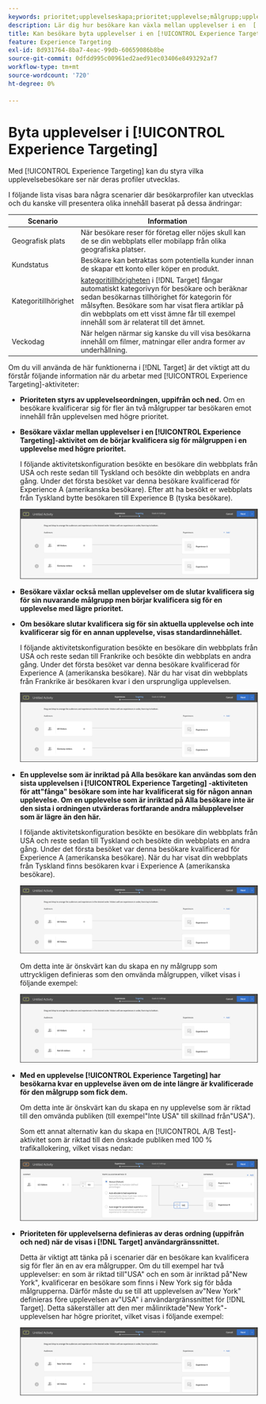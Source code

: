 ```yaml
---
keywords: prioritet;upplevelseskapa;prioritet;upplevelse;målgrupp;upplevelse;växla upplevelser;kompositör för visuell upplevelse
description: Lär dig hur besökare kan växla mellan upplevelser i en  [!DNL Adobe Target] [!UICONTROL Experience Targeting] (XT)-aktivitet allt eftersom deras profiler utvecklas.
title: Kan besökare byta upplevelser i en [!UICONTROL Experience Targeting]-aktivitet?
feature: Experience Targeting
exl-id: 8d931764-8ba7-4eac-99db-60659086b8be
source-git-commit: 0dfdd995c00961ed2aed91ec03406e8493292af7
workflow-type: tm+mt
source-wordcount: '720'
ht-degree: 0%

---
```


# Byta upplevelser i [!UICONTROL Experience Targeting]

Med [!UICONTROL Experience Targeting] kan du styra vilka upplevelsebesökare ser när deras profiler utvecklas.

I följande lista visas bara några scenarier där besökarprofiler kan utvecklas och du kanske vill presentera olika innehåll baserat på dessa ändringar:

| Scenario | Information |
|--- |--- |
| Geografisk plats | När besökare reser för företag eller nöjes skull kan de se din webbplats eller mobilapp från olika geografiska platser. |
| Kundstatus | Besökare kan betraktas som potentiella kunder innan de skapar ett konto eller köper en produkt. |
| Kategoritillhörighet | [kategoritillhörigheten](/help/main/c-target/c-visitor-profile/category-affinity.md) i [!DNL Target] fångar automatiskt kategorivyn för besökare och beräknar sedan besökarnas tillhörighet för kategorin för målsyften. Besökare som har visat flera artiklar på din webbplats om ett visst ämne får till exempel innehåll som är relaterat till det ämnet. |
| Veckodag | När helgen närmar sig kanske du vill visa besökarna innehåll om filmer, matningar eller andra former av underhållning. |

Om du vill använda de här funktionerna i [!DNL Target] är det viktigt att du förstår följande information när du arbetar med [!UICONTROL Experience Targeting]-aktiviteter:

* **Prioriteten styrs av upplevelseordningen, uppifrån och ned.** Om en besökare kvalificerar sig för fler än två målgrupper tar besökaren emot innehåll från upplevelsen med högre prioritet.
* **Besökare växlar mellan upplevelser i en [!UICONTROL Experience Targeting]-aktivitet om de börjar kvalificera sig för målgruppen i en upplevelse med högre prioritet.**

  I följande aktivitetskonfiguration besökte en besökare din webbplats från USA och reste sedan till Tyskland och besökte din webbplats en andra gång. Under det första besöket var denna besökare kvalificerad för Experience A (amerikanska besökare). Efter att ha besökt er webbplats från Tyskland bytte besökaren till Experience B (tyska besökare).

  ![Prioritet, USA > Tyskland](/help/main/c-activities/t-experience-target/t-xt-create/assets/xt_priority_us_germany-new.png)

* **Besökare växlar också mellan upplevelser om de slutar kvalificera sig för sin nuvarande målgrupp men börjar kvalificera sig för en upplevelse med lägre prioritet.**
* **Om besökare slutar kvalificera sig för sin aktuella upplevelse och inte kvalificerar sig för en annan upplevelse, visas standardinnehållet.**

  I följande aktivitetskonfiguration besökte en besökare din webbplats från USA och reste sedan till Frankrike och besökte din webbplats en andra gång. Under det första besöket var denna besökare kvalificerad för Experience A (amerikanska besökare). När du har visat din webbplats från Frankrike är besökaren kvar i den ursprungliga upplevelsen.

  ![Prioritet, USA > Tyskland](/help/main/c-activities/t-experience-target/t-xt-create/assets/xt_priority_us_germany-new.png)

* **En upplevelse som är inriktad på Alla besökare kan användas som den sista upplevelsen i [!UICONTROL Experience Targeting] -aktiviteten för att&quot;fånga&quot; besökare som inte har kvalificerat sig för någon annan upplevelse. Om en upplevelse som är inriktad på Alla besökare inte är den sista i ordningen utvärderas fortfarande andra målupplevelser som är lägre än den här.**

  I följande aktivitetskonfiguration besökte en besökare din webbplats från USA och reste sedan till Tyskland och besökte din webbplats en andra gång. Under det första besöket var denna besökare kvalificerad för Experience A (amerikanska besökare). När du har visat din webbplats från Tyskland finns besökaren kvar i Experience A (amerikanska besökare).

  ![Prioritet, USA > Alla besökare](/help/main/c-activities/t-experience-target/t-xt-create/assets/xt_priority_us_all_visitors-new.png)

  Om detta inte är önskvärt kan du skapa en ny målgrupp som uttryckligen definieras som den omvända målgruppen, vilket visas i följande exempel:

  ![Prioritet, USA > Inte USA](/help/main/c-activities/t-experience-target/t-xt-create/assets/xt_priority_us_not_us-new.png)

* **Med en upplevelse [!UICONTROL Experience Targeting] har besökarna kvar en upplevelse även om de inte längre är kvalificerade för den målgrupp som fick dem.**

  Om detta inte är önskvärt kan du skapa en ny upplevelse som är riktad till den omvända publiken (till exempel&quot;Inte USA&quot; till skillnad från&quot;USA&quot;).

  Som ett annat alternativ kan du skapa en [!UICONTROL A/B Test]-aktivitet som är riktad till den önskade publiken med 100 % trafikallokering, vilket visas nedan:

  ![Prioritera en upplevelse](/help/main/c-activities/t-experience-target/t-xt-create/assets/xt_priority_one_experience-new.png)

* **Prioriteten för upplevelserna definieras av deras ordning (uppifrån och ned) när de visas i [!DNL Target] användargränssnittet.**

  Detta är viktigt att tänka på i scenarier där en besökare kan kvalificera sig för fler än en av era målgrupper. Om du till exempel har två upplevelser: en som är riktad till&quot;USA&quot; och en som är inriktad på&quot;New York&quot;, kvalificerar en besökare som finns i New York sig för båda målgrupperna. Därför måste du se till att upplevelsen av&quot;New York&quot; definieras före upplevelsen av&quot;USA&quot; i användargränssnittet för [!DNL Target]. Detta säkerställer att den mer målinriktade&quot;New York&quot;-upplevelsen har högre prioritet, vilket visas i följande exempel:

  ![Prioritet NY > US](/help/main/c-activities/t-experience-target/t-xt-create/assets/xt_priority_ny_us-new.png)
